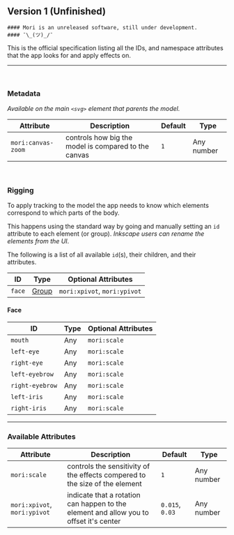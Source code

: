 ## Version 1 (Unfinished)

```
#### Mori is an unreleased software, still under development.
#### ¯\_(ツ)_/¯
```

This is the official specification listing all the IDs, and namespace attributes that the app looks for and apply effects on.

---

<br />

### Metadata

_Available on the main `<svg>` element that parents the model._

Attribute | Description | Default | Type
--- | --- | --- | ---
`mori:canvas-zoom` | controls how big the model is compared to the canvas | `1` | Any number

<br />

### Rigging

To apply tracking to the model the app needs to know which elements correspond to which parts of the body.

This happens using the standard way by going and manually setting an `id` attribute to each element (or group). _Inkscape users can rename the elements from the UI_.


The following is a list of all available `id`(s), their children, and their attributes.

ID | Type | Optional Attributes
--- | --- | ---
`face` | [Group](#face) | `mori:xpivot`, `mori:ypivot`

#### Face

ID | Type | Optional Attributes
--- | --- | ---
`mouth` | Any | `mori:scale`
`left-eye` | Any | `mori:scale`
`right-eye` | Any | `mori:scale`
`left-eyebrow` | Any |`mori:scale`
`right-eyebrow` | Any | `mori:scale`
`left-iris` | Any | `mori:scale`
`right-iris` | Any | `mori:scale`

---

### Available Attributes

Attribute | Description | Default | Type
--- | --- | --- | ---
`mori:scale` | controls the sensitivity of the effects compered to the size of the element | `1` | Any number
`mori:xpivot`, `mori:ypivot` | indicate that a rotation can happen to the element and allow you to offset it's center | `0.015`, `0.03` | Any number
